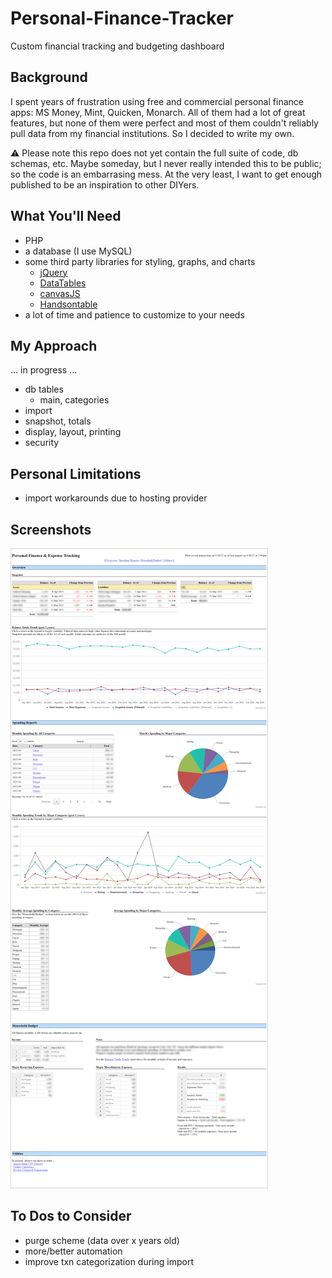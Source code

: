 # Personal-Finance-Tracker
Custom financial tracking and budgeting dashboard

## Background
I spent years of frustration using free and commercial personal finance apps: MS Money, Mint, Quicken, Monarch.  All of them had a lot of great features, but none of them were perfect and most of them couldn't  reliably pull data from my financial institutions. So I decided to write my own.

:warning: Please note this repo does not yet contain the full suite of code, db schemas, etc. Maybe someday, but I never really intended this to be public; so the code is an embarrasing mess. At the very least, I want to get enough published to be an inspiration to other DIYers.

## What You'll Need
- PHP
- a database (I use MySQL)
- some third party libraries for styling, graphs, and charts
  - [jQuery](https://jquery.com/)
  - [DataTables](https://datatables.net/)
  - [canvasJS](https://canvasjs.com/)
  - [Handsontable](https://handsontable.com/)
- a lot of time and patience to customize to your needs

## My Approach
... in progress ...

- db tables
  - main, categories
- import
- snapshot, totals
- display, layout, printing
- security

## Personal Limitations
- import workarounds due to hosting provider

## Screenshots
![main view](screenshots/main.png "main view")

## To Dos to Consider
- purge scheme (data over x years old)
- more/better automation
- improve txn categorization during import
